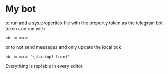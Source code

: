 # My bot

to run add a sys.properties file with the property token as the telegram bot token and run with

```shell
bb -m main 
```

or to not send messages and only update the local bck
```shell
bb -m main '{:backup? true}'
```

Everything is replable in every editor.
